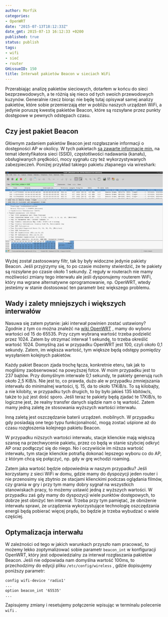 ```yaml
---
author: Morfik
categories:
- OpenWRT
date: "2015-07-13T18:12:33Z"
date_gmt: 2015-07-13 16:12:33 +0200
published: true
status: publish
tags:
- wifi
- sieć
- router
GHissueID: 150
title: Interwał pakietów Beacon w sieciach WiFi
---
```


Przerabiając analizę pakietów sieciowych, dotarłem w końcu do sieci bezprzewodowych, a te różnią się
nieco od tych swoich przewodowych kuzynów. Generalnie rzecz biorąc nie będę tutaj opisywał samej
analizy pakietów, które sobie przemierzają eter w pobliżu naszych urządzeń WiFi, a jedynie poruszę
kwestię pakietów Beacon, które są rozsyłane przez punkty dostępowe w pewnych odstępach czasu.

<!--more-->
## Czy jest pakiet Beacon

Głównym zadaniem pakietów Beacon jest rozgłaszanie informacji o dostępności AP w okolicy. W tych
pakietach [są zawarte informacje
min.](http://www.dd-wrt.com/wiki/index.php/Advanced_wireless_settings#Beacon_Interval) na temat
identyfikatora sieci (SSID), częstotliwości nadawania (kanału), obsługiwanych prędkości, mocy
sygnału czy też wykorzystywanych zabezpieczeń. Poniżej przykład takiego pakietu złapanego via
wireshark:

![](/img/2016/08/1.interwal-beacon-wifi.png#huge)

Wyżej został zastosowany filtr, tak by były widoczne jedynie pakiety Beacon. Jeśli przyjrzymy się,
to po czasie możemy stwierdzić, że te pakiety są rozsyłane po czasie około 1 sekundy. Z reguły w
routerach nie mamy możliwości zmiany tego interwału ale jeśli dysponujemy routerem WiFi, który ma
wgrane alternatywne oprogramowanie, np. OpenWRT, wtedy jesteśmy w stanie dostosować ten parametr bez
większego problemu.

## Wady i zalety mniejszych i większych interwałów

Nasuwa się zatem pytanie: jaki interwał powinien zostać ustawiony? Zgodnie z tym co można znaleźć na
[wiki OpenWRT](http://wiki.openwrt.org/doc/uci/wireless) , mamy do wyboru wartości od 15 do 65535.
Przy czym wybraną wartość trzeba podzielić przez 1024. Zatem by otrzymać interwał 1 sekundę, to
trzeba określić wartość 1024. Domyślną zaś w przypadku OpenWRT jest 100, czyli około 0,1 sekundy.
Zatem, im większa wartość, tym większe będą odstępy pomiędzy wysyłaniem kolejnych pakietów.

Każdy pakiet Beacon zjada trochę łącza, konkretnie eteru, tak jak to mogliśmy zaobserwować na
powyższej fotce. W moim przypadku jest to 237 bajtów. Przy domyślnym interwale 0,1 sekundy, te
pakiety generują ruch około 2,5 KiB/s. Nie jest to, co prawda, dużo ale w przypadku zmniejszania
interwału do minimalnej wartości, tj. 15, da to około 17KiB/s. To są kilobajty, a nie kilobity, w
przypadku tych drugich, to by było jakieś 135 kbitów/s, także to już jest dość sporo. Jeśli teraz te
pakiety będą zjadać te 17KiB/s, to logiczne jest, że realny transfer danych siądzie nam o tę
wartość. Zatem mamy jedną zaletę ze stosowania wyższych wartości interwału.

Inną zaletą jest oszczędzanie baterii urządzeń. mobilnych. W przypadku gdy posiadają one tego typu
funkcjonalność, mogą zostać uśpione aż do czasu rozgłoszenia kolejnego pakietu Beacon.

W przypadku niższych wartości interwału, stacje klienckie mają większą szansę na przechwycenie
pakietu, przez co będą w stanie szybciej odkryć AP oraz podłączyć się do niego. No i oczywiście im
niższa wartość interwału, tym stacje klienckie potrafią dokonać lepszego wyboru co do AP, z którym
chcą się połączyć, np. gdy w grę wchodzi roaming.

Zatem jaka wartość będzie odpowiednia w naszym przypadku? Jeśli korzystamy z sieci WiFi w domu,
gdzie mamy do dyspozycji jeden router i nie przenosimy się zbytnio ze stacjami klienckimi podczas
oglądania filmów, czy grania w gry i przy tym mamy dobry sygnał na wszystkich stanowiskach pracy, to
możemy ustawić jedną z wyższych wartości. W przypadku zaś gdy mamy do dyspozycji wiele punktów
dostępowych, to dobrze jest obniżyć ten interwał. Trzeba przy tym pamiętać, że obniżenie interwału
sprawi, że urządzenia wykorzystujące technologię oszczędzania energii będą pobierać więcej prądu, bo
będzie je trzeba wybudzać o wiele częściej.

## Optymalizacja interwału

W zależności od tego w jakich warunkach przyszło nam pracować, to możemy lekko zoptymalizować sobie
parametr `beacon_int` w konfiguracji OpenWRT, który jest odpowiedzialny za interwał rozgłaszania
pakietów Beacon. Jeśli nie odpowiada nam domyślna wartość 100ms, to przechodzimy do edycji pliku
`/etc/config/wireless` , gdzie dopisujemy poniższy parametr:

    config wifi-device 'radio1'
    ...
    option beacon_int '65535'
    ...

Zapisujemy zmiany i resetujemy połączenie wpisując w terminalu polecenie `wifi` .
